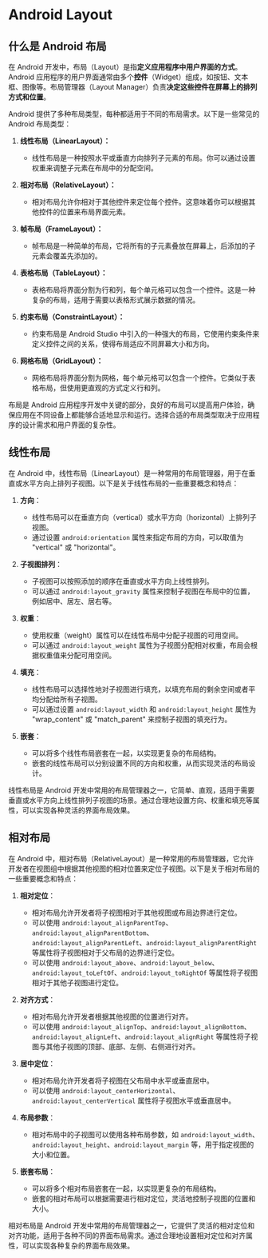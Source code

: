 # Android Layout

## 什么是 Android 布局

在 Android 开发中，布局（Layout）是指**定义应用程序中用户界面的方式**。Android 应用程序的用户界面通常由多个**控件**（Widget）组成，如按钮、文本框、图像等。布局管理器（Layout Manager）负责**决定这些控件在屏幕上的排列方式和位置**。

Android 提供了多种布局类型，每种都适用于不同的布局需求。以下是一些常见的 Android 布局类型：

1.  **线性布局（LinearLayout）：**

    - 线性布局是一种按照水平或垂直方向排列子元素的布局。你可以通过设置权重来调整子元素在布局中的分配空间。

2.  **相对布局（RelativeLayout）：**

    - 相对布局允许你相对于其他控件来定位每个控件。这意味着你可以根据其他控件的位置来布局界面元素。

3.  **帧布局（FrameLayout）：**

    - 帧布局是一种简单的布局，它将所有的子元素叠放在屏幕上，后添加的子元素会覆盖先添加的。

4.  **表格布局（TableLayout）：**

    - 表格布局将界面分割为行和列，每个单元格可以包含一个控件。这是一种复杂的布局，适用于需要以表格形式展示数据的情况。

5.  **约束布局（ConstraintLayout）：**

    - 约束布局是 Android Studio 中引入的一种强大的布局，它使用约束条件来定义控件之间的关系，使得布局适应不同屏幕大小和方向。

6.  **网格布局（GridLayout）：**

    - 网格布局将界面分割为网格，每个单元格可以包含一个控件。它类似于表格布局，但使用更直观的方式定义行和列。

布局是 Android 应用程序开发中关键的部分，良好的布局可以提高用户体验，确保应用在不同设备上都能够合适地显示和运行。选择合适的布局类型取决于应用程序的设计需求和用户界面的复杂性。

## 线性布局

在 Android 中，线性布局（LinearLayout）是一种常用的布局管理器，用于在垂直或水平方向上排列子视图。以下是关于线性布局的一些重要概念和特点：

1. **方向**：

   - 线性布局可以在垂直方向（vertical）或水平方向（horizontal）上排列子视图。
   - 通过设置 `android:orientation` 属性来指定布局的方向，可以取值为 "vertical" 或 "horizontal"。

2. **子视图排列**：

   - 子视图可以按照添加的顺序在垂直或水平方向上线性排列。
   - 可以通过 `android:layout_gravity` 属性来控制子视图在布局中的位置，例如居中、居左、居右等。

3. **权重**：

   - 使用权重（weight）属性可以在线性布局中分配子视图的可用空间。
   - 可以通过 `android:layout_weight` 属性为子视图分配相对权重，布局会根据权重值来分配可用空间。

4. **填充**：

   - 线性布局可以选择性地对子视图进行填充，以填充布局的剩余空间或者平均分配给所有子视图。
   - 可以通过设置 `android:layout_width` 和 `android:layout_height` 属性为 "wrap_content" 或 "match_parent" 来控制子视图的填充行为。

5. **嵌套**：
   - 可以将多个线性布局嵌套在一起，以实现更复杂的布局结构。
   - 嵌套的线性布局可以分别设置不同的方向和权重，从而实现灵活的布局设计。

线性布局是 Android 开发中常用的布局管理器之一，它简单、直观，适用于需要垂直或水平方向上线性排列子视图的场景。通过合理地设置方向、权重和填充等属性，可以实现各种灵活的界面布局效果。

## 相对布局

在 Android 中，相对布局（RelativeLayout）是一种常用的布局管理器，它允许开发者在视图组中根据其他视图的相对位置来定位子视图。以下是关于相对布局的一些重要概念和特点：

1. **相对定位**：

   - 相对布局允许开发者将子视图相对于其他视图或布局边界进行定位。
   - 可以使用 `android:layout_alignParentTop`、`android:layout_alignParentBottom`、`android:layout_alignParentLeft`、`android:layout_alignParentRight` 等属性将子视图相对于父布局的边界进行定位。
   - 可以使用 `android:layout_above`、`android:layout_below`、`android:layout_toLeftOf`、`android:layout_toRightOf` 等属性将子视图相对于其他子视图进行定位。

2. **对齐方式**：

   - 相对布局允许开发者根据其他视图的位置进行对齐。
   - 可以使用 `android:layout_alignTop`、`android:layout_alignBottom`、`android:layout_alignLeft`、`android:layout_alignRight` 等属性将子视图与其他子视图的顶部、底部、左侧、右侧进行对齐。

3. **居中定位**：

   - 相对布局允许开发者将子视图在父布局中水平或垂直居中。
   - 可以使用 `android:layout_centerHorizontal`、`android:layout_centerVertical` 属性将子视图水平或垂直居中。

4. **布局参数**：

   - 相对布局中的子视图可以使用各种布局参数，如 `android:layout_width`、`android:layout_height`、`android:layout_margin` 等，用于指定视图的大小和位置。

5. **嵌套布局**：
   - 可以将多个相对布局嵌套在一起，以实现更复杂的布局结构。
   - 嵌套的相对布局可以根据需要进行相对定位，灵活地控制子视图的位置和大小。

相对布局是 Android 开发中常用的布局管理器之一，它提供了灵活的相对定位和对齐功能，适用于各种不同的界面布局需求。通过合理地设置相对定位和对齐属性，可以实现各种复杂的界面布局效果。
